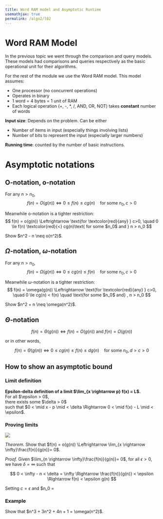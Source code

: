 ```yaml
---
title: Word RAM model and Asymptotic Runtime
usemathjax: true
permalink: /algo2/l02
---
```


# Word RAM Model

In the previous topic we went through the comparison and query models.
These models had comparisons and queries respectively as the basic operational unit 
for their algorithms.

For the rest of the module we use the Word RAM model. This model assumes:

- One processor (no concurrent operations)
- Operates in binary
- 1 word = 4 bytes = 1 unit of RAM
- Each logical operation (+, -, *, /, AND, OR, NOT) takes **constant** number of words

**Input size**:
Depends on the problem. Can be either

- Number of items in input (especially things involving lists)
- Number of bits to represent the input (especially larger numbers)

**Running time**: counted by the number of basic instructions.

# Asymptotic notations

## O-notation, o-notation

For any $n > n_0$,
$$
f(n) = O(g(n)) \Leftrightarrow 0 \le f(n) \le cg(n) \quad \text{for some } n_0, c>0
$$

Meanwhile o-notation is a tighter restriction:
$$
f(n) = o(g(n)) \Leftrightarrow \text{for \textcolor{red}{any} } c>0, \quad 
0 \le f(n) \textcolor{red}{<} cg(n)\text{ for some $n_0$ and } n > n_0
$$

<div class="question"> Show $n^2 - n \neq o(n^2)$. </div>

## $\Omega$-notation, $\omega$-notation

For any $n > n_0$,
$$
f(n) = \Omega(g(n)) \Leftrightarrow 0 \le cg(n) \le f(n) \quad \text{for some } n_0, c>0
$$

Meanwhile $\omega$-notation is a tighter restriction:
$$
f(n) = \omega(g(n)) \Leftrightarrow \text{for \textcolor{red}{any} } c>0, \quad 
0 \le cg(n) < f(n) \quad \text{for some $n_0$ and} , n > n_0
$$

<div class="question"> Show $n^2 + n \neq \omega(n^2)$. </div>

## $\Theta$-notation

$$
f(n) = \Theta(g(n)) \Leftrightarrow f(n) = O(g(n)) \text{ and } f(n) = \Omega(g(n))
$$

or in other words,

$$
f(n) = \Theta(g(n)) \Leftrightarrow 0 \le cg(n) \le f(n) \le dg(n) \quad \text{for some } n_0, d > c >0
$$

## How to show an asymptotic bound

### Limit definition
<div class="important">
<b>Epsilon-delta definition of a limit $\lim_{x \rightarrow p} f(x) = L$.</b></br>
For all $\epsilon > 0$,<br/>
there exists some $\delta > 0$<br/>
such that $0 < \mid x - p \mid < \delta \Rightarrow 0 < \mid f(x) - L \mid < \epsilon$.
</div>

### Proving limits

![](/notes-blog/assets/img/algo2/l02-limits.png)

*Theorem.* Show that
$f(n) = o(g(n)) \Leftrightarrow \lim_{x \rightarrow \infty}\frac{f(n)}{g(n)}= 0$. 

*Proof.* Given $\lim_{n \rightarrow \infty}\frac{f(n)}{g(n)}= 0$,
for all $\epsilon > 0$, we have $\delta = \infty$ such that 

$$
0 < \infty - n < \delta = \infty \Rightarrow \frac{f(n)}{g(n)} < \epsilon 
\Rightarrow f(n) < \epsilon g(n)
$$

Setting $c = \epsilon$ and $n_0 = 

### Example

<div class="question"> Show that $n^3 + 3n^2 + 4n + 1 = \omega(n^2)$. </div>
